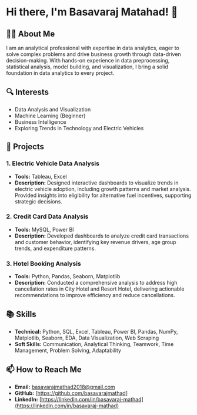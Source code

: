 # Hi there, I'm Basavaraj Matahad! 👋

## 👨‍💻 About Me
I am an analytical professional with expertise in data analytics, eager to solve complex problems and drive business growth through data-driven decision-making. With hands-on experience in data preprocessing, statistical analysis, model building, and visualization, I bring a solid foundation in data analytics to every project.

## 🔍 Interests
- Data Analysis and Visualization
- Machine Learning (Beginner)
- Business Intelligence
- Exploring Trends in Technology and Electric Vehicles

## 🌟 Projects
### 1. **Electric Vehicle Data Analysis**
- **Tools:** Tableau, Excel
- **Description:** Designed interactive dashboards to visualize trends in electric vehicle adoption, including growth patterns and market analysis. Provided insights into eligibility for alternative fuel incentives, supporting strategic decisions.

### 2. **Credit Card Data Analysis**
- **Tools:** MySQL, Power BI
- **Description:** Developed dashboards to analyze credit card transactions and customer behavior, identifying key revenue drivers, age group trends, and expenditure patterns.

### 3. **Hotel Booking Analysis**
- **Tools:** Python, Pandas, Seaborn, Matplotlib
- **Description:** Conducted a comprehensive analysis to address high cancellation rates in City Hotel and Resort Hotel, delivering actionable recommendations to improve efficiency and reduce cancellations.

## 📚 Skills
- **Technical:** Python, SQL, Excel, Tableau, Power BI, Pandas, NumPy, Matplotlib, Seaborn, EDA, Data Visualization, Web Scraping
- **Soft Skills:** Communication, Analytical Thinking, Teamwork, Time Management, Problem Solving, Adaptability

## 📫 How to Reach Me
- **Email:** [basavarajmathad2018@gmail.com](mailto:basavarajmathad2018@gmail.com)
- **GitHub:** [https://github.com/basavarajmathad]
- **LinkedIn:** [https://linkedin.com/in/basavaraj-mathad](https://linkedin.com/in/basavaraj-mathad)
